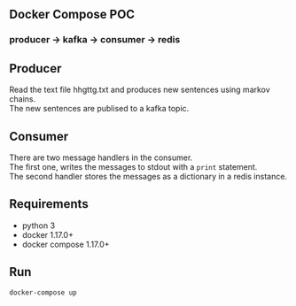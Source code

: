 ## Docker Compose POC
### producer -> kafka -> consumer -> redis

Producer
--------
Read the text file hhgttg.txt and produces new sentences using markov chains.  
The new sentences are publised to a kafka topic.

Consumer
--------
There are two message handlers in the consumer.  
The first one, writes the messages to stdout with a `print` statement.  
The second handler stores the messages as a dictionary in a redis instance.  

Requirements
------------
- python 3
- docker 1.17.0+
- docker compose 1.17.0+


Run
---
`docker-compose up`

